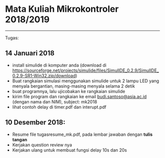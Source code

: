 # Mata Kuliah Mikrokontroler 2018/2019
___
Tugas: 
## 14 Januari 2018
 - install simulide di komputer anda (download di https://sourceforge.net/projects/simulide/files/SimulIDE_0.2.9/SimulIDE_0.2.9-SR1-Win32.zip/download)
 - Buat rangkaian simulasi menggunakan simulide untuk 2 lampu LED yang menyala bergantian, masing-masing menyala selama 2 detik
 - buat programnya, lalu ujicobakan ke rangkaian simulide
 - kirim file program dan rangkaian ke email budi.santoso@asia.ac.id (dengan nama dan NIM), subject: mk2018
 - lihat contoh delay di timer.pdf dan interupt.pdf
 
## 10 Desember 2018:
   - Resume file tugasresume_mk.pdf, pada lembar jawaban dengan **tulis tangan**
   - Kerjakan question review nya
   - Kerjakan ulang untuk membuat fungsi delay 10s dan 20s
